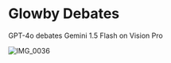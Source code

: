 # Glowby Debates

GPT-4o debates Gemini 1.5 Flash on Vision Pro

![IMG_0036](https://github.com/glowbom/glowby-debates/assets/2455891/4cf282de-dcff-41f1-bf6e-b99f5d60c779)
